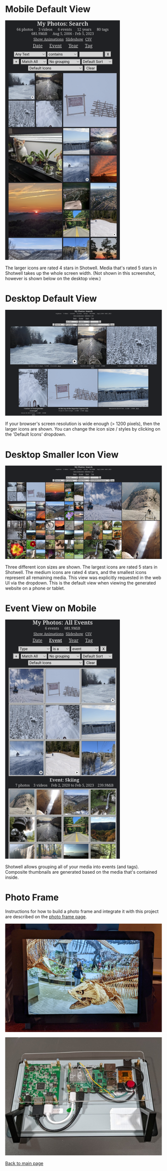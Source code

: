 # Mobile Default View

![Mobile Default View](mobile-default-view-small.png?raw=1)

The larger icons are rated 4 stars in Shotwell. Media that's rated 5 stars in
Shotwell takes up the whole screen width. (Not shown in this screenshot, however
is shown below on the desktop view.)

# Desktop Default View

![Desktop Default View](desktop-default-view-small.png?raw=1)

If your browser's screen resolution is wide enough (> 1200 pixels), then the
larger icons are shown. You can change the icon size / styles by clicking on the
'Default Icons' dropdown.

# Desktop Smaller Icon View
 
![Desktop Small/Medium/Large View](desktop-small-medium-large-view-small.png?raw=1)

Three different icon sizes are shown. The largest icons are rated 5 stars in Shotwell.
The medium icons are rated 4 stars, and the smallest icons represent all remaining
media. This view was explicitly requested in the web UI via the dropdown. This is the
default view when viewing the generated website on a phone or tablet.

# Event View on Mobile

![Mobile Event View](mobile-event-view-small.png?raw=1)

Shotwell allows grouping all of your media into events (and tags). Composite thumbnails
are generated based on the media that's contained inside.

# Photo Frame

Instructions for how to build a photo frame and integrate it with this project are
described on the [photo frame page](../photoframe/README.md).

![Photo Frame Front](photoframe-front.jpg?raw=1)

![Photo Frame Back](photoframe-back.jpg?raw=1)

[Back to main page](../README.md)
